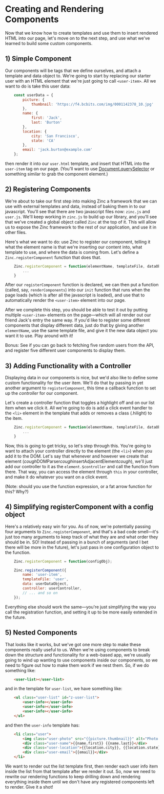 # Creating and Rendering Components

Now that we know how to create templates and use them to insert rendered HTML into our page, let's move on to the next step, and use what we've learned to build some custom components.

## 1) Simple Component

Our components will be tags that we define ourselves, and attach a template and data object to. We're going to start by replacing our starter user with an HTML element that we're just going to call `<user-item>`. All we want to do is take this user data:

```js
    const userData = {
        picture: {
            thumbnail: 'https://f4.bcbits.com/img/0001142378_10.jpg'
        },
        name: {
            first: 'Jack',
            last: 'Burton'
        },
        location: {
            city: 'San Francisco',
            state: 'CA'
        },
        email: 'jack.burton@example.com'
    };
```

then render it into our `user.html` template, and insert that HTML into the `user-item` tag on our page. (You'll want to use [Document.querySelector](https://developer.mozilla.org/en-US/docs/Web/API/Document/querySelector) or something similar to grab the component element.)

## 2) Registering Components

We're about to take our first step into making Zinc a framework that we can use with external templates and data, instead of baking them in to our javascript. You'll see that there are two javascript files now: `zinc.js` and `user.js`. We'll keep working in `zinc.js` to build up our library, and you'll see that we've created a global object called `Zinc` at the top of it. This will allow us to expose the Zinc framework to the rest of our application, and use it in other files.

Here's what we want to do: use Zinc to register our component, telling it what the element name is that we're inserting our content into, what template to use, and where the data is coming from. Let's define a `Zinc.registerComponent` function that does that.

```js
    Zinc.registerComponent = function(elementName, templateFile, dataObject) {
        ...
    }
```

After our `registerComponent` function is declared, we can then put a function (called, say, `renderComponents`) into our `init` function that runs when the page loads (which is after all the javascript is loaded), and use that to automatically render the `<user-item>` element into our page. 

After we complete this step, you should be able to test it out by putting multiple `<user-item>` elements on the page—which will all render out our friend Jack's entry the same way. If you'd like to register some different components that display different data, just do that by giving another `elementName`, use the same template file, and give it the new data object you want it to use. Play around with it!

Bonus: See if you can go back to fetching five random users from the API, and register five different user components to display them.

## 3) Adding Functionality with a Controller

Displaying data in our components is nice, but we'd also like to define some custom functionality for the user item. We'll do that by passing in yet another argument to `registerComponent`, this time a callback function to set up the *controller* for our component. 

Let's create a controller function that toggles a highlight off and on our list item when we click it. All we're going to do is add a click event handler to the `<li>` element in the template that adds or removes a class (.hilight) to the item.

```js
    Zinc.registerComponent = function(elementName, templateFile, dataObject, controller) {
        ...
    }
```

Now, this is going to get tricky, so let's step through this. You're going to want to attach your controller directly to the element (the `<li>`) when you add it to the DOM. Let's say that whenever and however we create that element (*cough*DOMParser*cough*insertAdjacentElement*cough*), we'll just add our controller to it as the `element.$controller` and call the function from there. That way, you can access the element through `this` in your controller, and make it do whatever you want on a click event.

(Note: should you use the function expression, or a fat arrow function for this? Why?)

## 4) Simplifying registerComponent with a config object

Here's a relatively easy win for you. As of now, we're potentially passing four arguments to `Zinc.registerComponent`, and that's a bad code smell—it's just too many arguments to keep track of what they are and what order they should be in. SO! Instead of passing in a bunch of arguments (and I bet there will be more in the future), let's just pass in one configuration object to the function.

```js
    Zinc.registerComponent = function(configObj);

    Zinc.registerComponent({
        name: 'user-item',
        templateFile: 'user',
        data: userDataObject,
        controller: userController,
        // ... and so on
    });
```

Everything else should work the same—you're just simplifying the way you call the registration function, and setting it up to be more easily extended in the future.

## 5) Nested Components

That looks like it works, but we've got one more step to make these components really useful to us. When we're using components to break down the structure and functionality for a web-based app, we're usually going to wind up wanting to use components inside our components, so we need to figure out how to make them work if we nest them. So, if we do something like: 

```html
    <user-list></user-list>
```

and in the template for `user-list`, we have something like: 

```html
    <ul class="user-list" id="z-user-list">
        <user-info></user-info>
        <user-info></user-info>
        <user-info></user-info>
    </ul>
```

and then the `user-info` template has: 

```html
    <li class="user">
        <img class="user-photo" src="{{picture.thumbnail}}" alt="Photo of {{name.first}} {{name.last}}">
        <div class="user-name">{{name.first}} {{name.last}}</div>
        <div class="user-location">{{location.city}}, {{location.state}}</div>
        <div class="user-email">{{email}}</div>
    </li>
```

We want to render out the list template first, then render each user info item inside the list from that template after we render it out. So, now we need to rewrite our rendering functions to keep drilling down and rendering everything inside them until we don't have any registered components left to render. Give it a shot!
